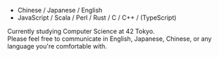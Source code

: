 - Chinese / Japanese / English
- JavaScript / Scala / Perl / Rust / C / C++ / (TypeScript)

Currently studying Computer Science at 42 Tokyo.</br>
Please feel free to communicate in English, Japanese, Chinese, or any language you're comfortable with.
